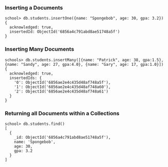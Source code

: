 ### Inserting a Documents
```
school> db.students.insertOne({name: "Spongebob", age: 30, gpa: 3.2})
{
  acknowledged: true,
  insertedId: ObjectId('6856a4c791abd8ae51748a5f')
}
```
### Inserting Many Documents
```
schools> db.students.insertMany([{name: "Patrick", age: 38, gpa:1.5}, {name: "Sandy", age: 27, gpa:4.0}, {name: "Gary", age: 17, gpa:1.0}])
{
  acknowledged: true,
  insertedIds: {
    '0': ObjectId('6856ae2e4c435d48af748a5f'),
    '1': ObjectId('6856ae2e4c435d48af748a60'),
    '2': ObjectId('6856ae2e4c435d48af748a61')
  }
}
```
### Returning all Documents within a Collections
```
school> db.students.find()
[
  {
    _id: ObjectId('6856a4c791abd8ae51748a5f'),
    name: 'Spongebob',
    age: 30,
    gpa: 3.2
  }
]
```